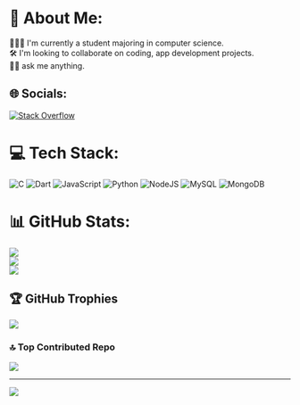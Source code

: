 # 💫 About Me:
👩🏽‍💻 I'm currently a student majoring in computer science.<br>🛠️ I'm looking to collaborate on coding, app development projects.<br>📘🔎 ask me anything. 


## 🌐 Socials:
[![Stack Overflow](https://img.shields.io/badge/-Stackoverflow-FE7A16?logo=stack-overflow&logoColor=white)](https://stackoverflow.com/users/navya-govil) 

# 💻 Tech Stack:
![C](https://img.shields.io/badge/c-%2300599C.svg?style=for-the-badge&logo=c&logoColor=white) ![Dart](https://img.shields.io/badge/dart-%230175C2.svg?style=for-the-badge&logo=dart&logoColor=white) ![JavaScript](https://img.shields.io/badge/javascript-%23323330.svg?style=for-the-badge&logo=javascript&logoColor=%23F7DF1E) ![Python](https://img.shields.io/badge/python-3670A0?style=for-the-badge&logo=python&logoColor=ffdd54) ![NodeJS](https://img.shields.io/badge/node.js-6DA55F?style=for-the-badge&logo=node.js&logoColor=white) ![MySQL](https://img.shields.io/badge/mysql-%2300f.svg?style=for-the-badge&logo=mysql&logoColor=white) ![MongoDB](https://img.shields.io/badge/MongoDB-%234ea94b.svg?style=for-the-badge&logo=mongodb&logoColor=white)
# 📊 GitHub Stats:
![](https://github-readme-stats.vercel.app/api?username=gitnavya0&theme=graywhite&hide_border=false&include_all_commits=false&count_private=false)<br/>
![](https://github-readme-streak-stats.herokuapp.com/?user=gitnavya0&theme=graywhite&hide_border=false)<br/>
![](https://github-readme-stats.vercel.app/api/top-langs/?username=gitnavya0&theme=graywhite&hide_border=false&include_all_commits=false&count_private=false&layout=compact)

## 🏆 GitHub Trophies
![](https://github-profile-trophy.vercel.app/?username=gitnavya0&theme=gitdimmed&no-frame=false&no-bg=true&margin-w=4)

### 🔝 Top Contributed Repo
![](https://github-contributor-stats.vercel.app/api?username=gitnavya0&limit=5&theme=flat&combine_all_yearly_contributions=true)

---
[![](https://visitcount.itsvg.in/api?id=gitnavya0&icon=5&color=10)](https://visitcount.itsvg.in)

<!-- Proudly created with GPRM ( https://gprm.itsvg.in ) -->
